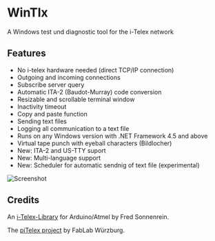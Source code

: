 ﻿# WinTlx
A Windows test und diagnostic tool for the i-Telex network

## Features
- No i-telex hardware needed (direct TCP/IP connection)
- Outgoing and incoming connections
- Subscribe server query
- Automatic ITA-2 (Baudot-Murray) code conversion
- Resizable and scrollable terminal window
- Inactivity timeout
- Copy and paste function
- Sending text files
- Logging all communication to a text file
- Runs on any Windows version with .NET Framework 4.5 and above
- Virtual tape punch with eyeball characters (Bildlocher)
- New: ITA-2 and US-TTY suport
- New: Multi-language support
- New: Scheduler for automatic sendnig of text file (experimental)


![Screenshot](https://github.com/detlefgerhardt/WinTlx/blob/master/WinTlxScreen.png)

## Credits

An [i-Telex-Library](https://sourceforge.net/projects/itelex) for Arduino/Atmel by Fred Sonnenrein.

The [piTelex project](https://github.com/fablab-wue/piTelex) by FabLab Würzburg.
